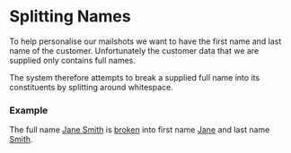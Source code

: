 # Splitting Names

To help personalise our mailshots we want to have the first name and last name of the customer.
Unfortunately the customer data that we are supplied only contains full names.

The system therefore attempts to break a supplied full name into its constituents by splitting
around whitespace.

### Example

The full name [Jane Smith](- "#name") is [broken](- "#result = split(#name)")
into first name [Jane](- "?=#result.firstName") and last name [Smith](- "?=#result.lastName").


